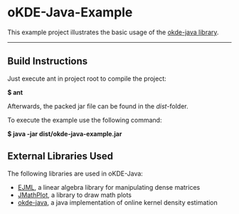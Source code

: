oKDE-Java-Example
=================
This example project illustrates the basic usage of the [okde-java library](https://github.com/joluet/okde-java).

*******************************

## Build Instructions

Just execute ant in project root to compile the project:

**$ ant**

Afterwards, the packed jar file can be found in the *dist*-folder.

To execute the example use the following command:

**$ java -jar dist/okde-java-example.jar**


## External Libraries Used

The following libraries are used in oKDE-Java:
 *  [EJML](https://code.google.com/p/efficient-java-matrix-library/),
 	a linear algebra library for manipulating dense matrices
 *  [JMathPlot](https://code.google.com/p/jmathplot/),
 	a library to draw math plots
 *  [okde-java](https://github.com/joluet/okde-java),
 	a java implementation of online kernel density estimation
